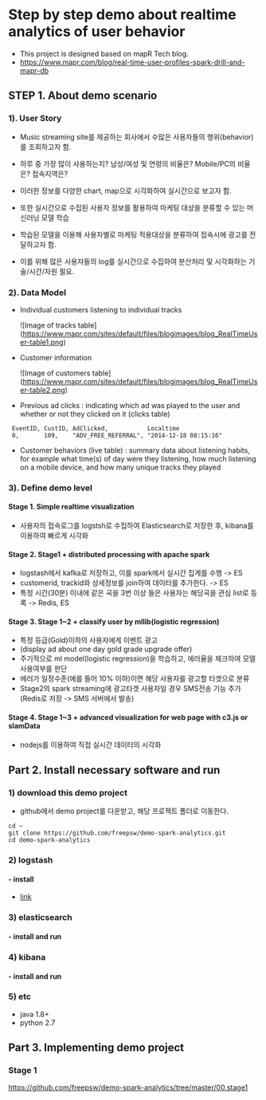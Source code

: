 # Step by step demo about realtime analytics of user behavior
- This project is designed based on mapR Tech blog.
- https://www.mapr.com/blog/real-time-user-profiles-spark-drill-and-mapr-db


## STEP 1. About demo scenario
### 1). User Story
- Music streaming site를 제공하는 회사에서 수많은 사용자들의 행위(behavior)를 조회하고자 함.
- 하루 중 가장 많이 사용하는지? 남성/여성 및 연령의 비율은? Mobile/PC의 비율은? 접속지역은?
- 이러한 정보를 다양한 chart, map으로 시각화하여 실시간으로 보고자 함.      

- 또한 실시간으로 수집된 사용자 정보를 활용하여 마케팅 대상을 분류할 수 있는 머신러닝 모델 학습
- 학습된 모델을 이용해 사용자별로 마케팅 적용대상을 분류하여 접속시에 광고를 전달하고자 함.
- 이를 위해 많은 사용자들의 log를 실시간으로 수집하여 분산처리 및 시각화하는 기술/시간/자원 필요.

### 2). Data Model
- Individual customers listening to individual tracks

   ![Image of tracks table] (https://www.mapr.com/sites/default/files/blogimages/blog_RealTimeUser-table1.png)

- Customer information

   ![Image of customers table] (https://www.mapr.com/sites/default/files/blogimages/blog_RealTimeUser-table2.png)

- Previous ad clicks : indicating which ad was played to the user and whether or not they clicked on it (clicks table)

```
 EventID, CustID, AdClicked,           Localtime
 0,       109,    "ADV_FREE_REFERRAL", "2014-12-18 08:15:16"
```

- Customer behaviors (live table) : summary data about listening habits, for example what time(s) of day were they listening, how much listening on a mobile device, and how many unique tracks they played

### 3). Define demo level
#### Stage 1. Simple realtime visualization
- 사용자의 접속로그를 logstsh로 수집하여 Elasticsearch로 저장한 후, kibana를 이용하여 빠르게 시각화


#### Stage 2. Stage1 + distributed processing with apache spark
- logstash에서  kafka로 저장하고, 이를 spark에서 실시간 집계를 수행 -> ES
- customerid, trackid와 상세정보를 join하여 데이터를 추가한다. -> ES
- 특정 시간(30분) 이내에 같은 곡을 3번 이상 들은 사용자는 해당곡을 관심 list로 등록 -> Redis, ES


#### Stage 3. Stage 1~2 + classify user by mllib(logistic regression)
- 특정 등급(Gold)이하의 사용자에게 이벤트 광고
- (display ad about one day gold grade upgrade offer)
- 주기적으로 ml model(logistic regression)을 학습하고, 에러율을 체크하여 모델 사용여부를 판단
- 에러가 일정수준(에를 들어 10% 이하)이면 해당 사용자를 광고할 타겟으로 분류
- Stage2의 spark streaming에 광고타겟 사용자일 경우 SMS전송 기능 추가 (Redis로 저장 -> SMS 서버에서 발송)


#### Stage 4. Stage 1~3 + advanced visualization for web page with c3.js or slamData
- nodejs를 이용하여 직접 실시간 데이터의 시각화


## Part 2. Install necessary software and run

### 1) download this demo project
- github에서 demo project를 다운받고, 해당 프로젝트 폴더로 이동한다.

```
cd ~
git clone https://github.com/freepsw/demo-spark-analytics.git
cd demo-spark-analytics
```

### 2) logstash
#### - install
 - [link](https://github.com/freepsw/demo-spark-analytics/tree/master/01.logstash)

### 3) elasticsearch
#### - install and run

### 4) kibana
#### - install and run

### 5) etc
- java 1.8+
- python 2.7




## Part 3. Implementing demo project 
### Stage 1
https://github.com/freepsw/demo-spark-analytics/tree/master/00.stage1




